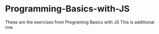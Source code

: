 # Programming-Basics-with-JS
These are the exercises from Programing Basics with JS
This is additional row.
